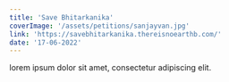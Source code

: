 ```yaml
---
title: 'Save Bhitarkanika'
coverImage: '/assets/petitions/sanjayvan.jpg'
link: 'https://savebhitarkanika.thereisnoearthb.com/'
date: '17-06-2022'
---
```


lorem ipsum dolor sit amet, consectetur adipiscing elit.

